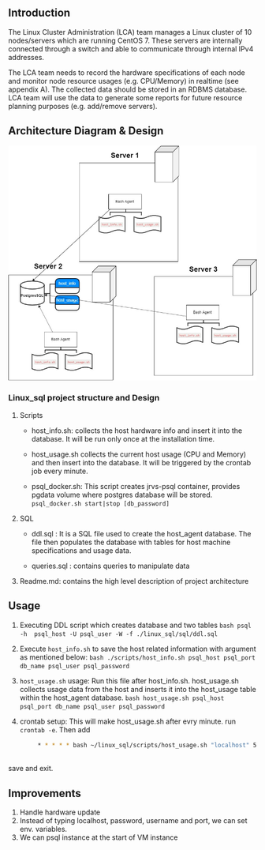 ## Introduction 

The Linux Cluster Administration (LCA) team manages a Linux cluster of 10 nodes/servers which are running CentOS 7. These servers are internally connected through a switch and able to communicate through internal IPv4 addresses.

The LCA team needs to record the hardware specifications of each node and monitor node resource usages (e.g. CPU/Memory) in realtime (see appendix A). The collected data should be stored in an RDBMS database. LCA team will use the data to generate some reports for future resource planning purposes (e.g. add/remove servers).

## Architecture Diagram & Design
![Architecture Diagram](./assets/Architechture.jpg)

### Linux_sql project structure and Design
1. Scripts
    * host_info.sh: collects the host hardware info and insert it into the database. It will be run only once at the installation time.
      
    * host_usage.sh collects the current host usage (CPU and Memory) and then insert into the database. It will be triggered by the crontab job every minute.
        
    * psql_docker.sh: This script creates jrvs-psql container, provides pgdata volume where postgres database will be stored.
        `psql_docker.sh start|stop [db_password]`
2. SQL
    * ddl.sql : It is a SQL file used to create the host_agent database. The file then populates the database with tables for host machine specifications and usage data. 
    
    * queries.sql : contains queries to manipulate data
 
3. Readme.md: contains the high level description of project architecture
## Usage
1. Executing DDL script which creates database and two tables
        ```bash
        psql -h  psql_host -U psql_user -W -f ./linux_sql/sql/ddl.sql
        ```
        
2. Execute `host_info.sh` to save the host related information with argument as mentioned below:
        ```bash
        ./scripts/host_info.sh psql_host psql_port db_name psql_user psql_password
        ```
        
3. `host_usage.sh` usage: Run this file after host_info.sh. host_usage.sh collects usage data from the host and inserts it into the host_usage table within the host_agent database. 
        ```bash
                host_usage.sh psql_host psql_port db_name psql_user psql_password
        ```
        
4. crontab setup: This will make host_usage.sh after evry minute.
        run `crontab -e`. Then add
    ```bash
         * * * * * bash ~/linux_sql/scripts/host_usage.sh "localhost" 5432 "host_agent" "postgres" "postgres" > /tmp/host_usage.log
         
save and exit.
## Improvements 
1. Handle hardware update
2. Instead of typing localhost, password, username and port, we can set env. variables.
3. We can psql instance at the start of VM instance



